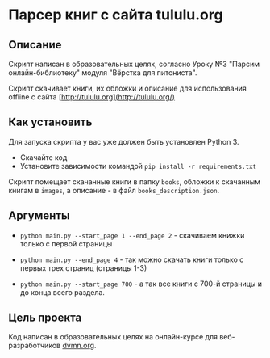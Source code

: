 # Парсер книг с сайта tululu.org

## Описание
Скрипт написан в образовательных целях, согласно Уроку №3 "Парсим онлайн-библиотеку" модуля "Вёрстка для питониста".

Скрипт скачивает книги, их обложки и описание для использования offline с сайта [http://tululu.org](http://tululu.org/)
## Как установить
Для запуска скрипта у вас уже должен быть установлен Python 3.
- Скачайте код
- Установите зависимости командой `pip install -r requirements.txt`

Скрипт помещает скачанные книги в папку `books`, обложки к скачанным книгам в `images`, а описание -  в файл `books_description.json`. 

## Аргументы
 - `python main.py --start_page 1 --end_page 2` - скачиваем книжки только с первой страницы

 - `python main.py --end_page 4` - так можно скачать книги только с первых трех страниц (страницы 1-3)

 - `python main.py --start_page 700` - а так все книги с 700-й страницы и до конца всего раздела.



## Цель проекта

Код написан в образовательных целях на онлайн-курсе для веб-разработчиков [dvmn.org](https://dvmn.org/).